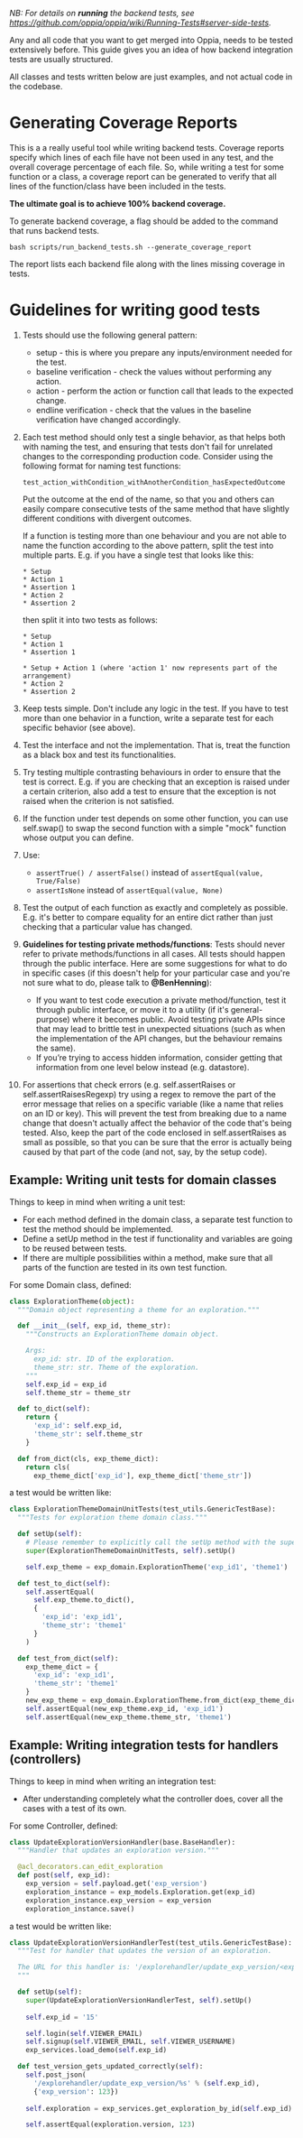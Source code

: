 _NB: For details on **running** the backend tests, see https://github.com/oppia/oppia/wiki/Running-Tests#server-side-tests._

Any and all code that you want to get merged into Oppia, needs to be tested extensively before. This guide gives you an idea of how backend integration tests are usually structured.

All classes and tests written below are just examples, and not actual code in the codebase.

# Generating Coverage Reports

This is a a really useful tool while writing backend tests. Coverage reports specify which lines of each file have not been used in any test, and the overall coverage percentage of each file. So, while writing a test for some function or a class, a coverage report can be generated to verify that all lines of the function/class have been included in the tests.

**The ultimate goal is to achieve 100% backend coverage.**

To generate backend coverage, a flag should be added to the command that runs backend tests.

`bash scripts/run_backend_tests.sh --generate_coverage_report`

The report lists each backend file along with the lines missing coverage in tests.

# Guidelines for writing good tests

1. Tests should use the following general pattern:
   * setup - this is where you prepare any inputs/environment needed for the test.
   * baseline verification - check the values without performing any action.
   * action - perform the action or function call that leads to the expected change.
   * endline verification - check that the values in the baseline verification have changed accordingly.

1. Each test method should only test a single behavior, as that helps both with naming the test, and ensuring that tests don't fail for unrelated changes to the corresponding production code. Consider using the following format for naming test functions:

    `test_action_withCondition_withAnotherCondition_hasExpectedOutcome`

   Put the outcome at the end of the name, so that you and others can easily compare consecutive tests of the same method that have slightly different conditions with divergent outcomes. 

   If a function is testing more than one behaviour and you are not able to name the function according to the above pattern, split the test into multiple parts. E.g. if you have a single test that looks like this:
     ```
     * Setup
     * Action 1
     * Assertion 1
     * Action 2
     * Assertion 2
     ```

      then split it into two tests as follows:

     ```
     * Setup
     * Action 1
     * Assertion 1

     * Setup + Action 1 (where 'action 1' now represents part of the arrangement)
     * Action 2
     * Assertion 2
     ```

1. Keep tests simple. Don't include any logic in the test. If you have to test more than one behavior in a function, write a separate test for each specific behavior (see above).

1. Test the interface and not the implementation. That is, treat the function as a black box and test its functionalities.

1. Try testing multiple contrasting behaviours in order to ensure that the test is correct. E.g. if you are checking that an exception is raised under a certain criterion, also add a test to ensure that the exception is not raised when the criterion is not satisfied.

1. If the function under test depends on some other function, you can use self.swap() to swap the second function with a simple "mock" function whose output you can define.

1. Use:
   * `assertTrue() / assertFalse()` instead of `assertEqual(value, True/False)`
   * `assertIsNone` instead of `assertEqual(value, None)`

1. Test the output of each function as exactly and completely as possible. E.g. it's better to compare equality for an entire dict rather than just checking that a particular value has changed.

1. **Guidelines for testing private methods/functions**: Tests should never refer to private methods/functions in all cases. All tests should happen through the public interface. Here are some suggestions for what to do in specific cases (if this doesn't help for your particular case and you're not sure what to do, please talk to **@BenHenning**):
   * If you want to test code execution a private method/function, test it through public interface, or move it to a utility (if it's general-purpose) where it becomes public. Avoid testing private APIs since that may lead to brittle test in unexpected situations (such as when the implementation of the API changes, but the behaviour remains the same).
   * If you’re trying to access hidden information, consider getting that information from one level below instead (e.g. datastore).

1. For assertions that check errors (e.g. self.assertRaises or self.assertRaisesRegexp) try using a regex to remove the part of the error message that relies on a specific variable (like a name that relies on an ID or key). This will prevent the test from breaking due to a name change that doesn't actually affect the behavior of the code that's being tested. Also, keep the part of the code enclosed in self.assertRaises as small as possible, so that you can be sure that the error is actually being caused by that part of the code (and not, say, by the setup code).


## Example: Writing unit tests for domain classes

Things to keep in mind when writing a unit test:

* For each method defined in the domain class, a separate test function to test the method should be implemented.
* Define a setUp method in the test if functionality and variables are going to be reused between tests.
* If there are multiple possibilities within a method, make sure that all parts of the function are tested in its own test function.

For some Domain class, defined:

```python
class ExplorationTheme(object):
  """Domain object representing a theme for an exploration."""

  def __init__(self, exp_id, theme_str):
    """Constructs an ExplorationTheme domain object.

    Args:
      exp_id: str. ID of the exploration.
      theme_str: str. Theme of the exploration.
    """
    self.exp_id = exp_id
    self.theme_str = theme_str

  def to_dict(self):
    return {
      'exp_id': self.exp_id,
      'theme_str': self.theme_str
    }

  def from_dict(cls, exp_theme_dict):
    return cls(
      exp_theme_dict['exp_id'], exp_theme_dict['theme_str'])
```

a test would be written like:

```python
class ExplorationThemeDomainUnitTests(test_utils.GenericTestBase):
  """Tests for exploration theme domain class."""

  def setUp(self):
    # Please remember to explicitly call the setUp method with the super class.  
    super(ExplorationThemeDomainUnitTests, self).setUp()

    self.exp_theme = exp_domain.ExplorationTheme('exp_id1', 'theme1')

  def test_to_dict(self):
    self.assertEqual(
      self.exp_theme.to_dict(),
      {
        'exp_id': 'exp_id1',
        'theme_str': 'theme1'
      }
    )

  def test_from_dict(self):
    exp_theme_dict = {
      'exp_id': 'exp_id1',
      'theme_str': 'theme1'
    }
    new_exp_theme = exp_domain.ExplorationTheme.from_dict(exp_theme_dict)
    self.assertEqual(new_exp_theme.exp_id, 'exp_id1')
    self.assertEqual(new_exp_theme.theme_str, 'theme1')
```

## Example: Writing integration tests for handlers (controllers)

Things to keep in mind when writing an integration test:

* After understanding completely what the controller does, cover all the cases with a test of its own.

For some Controller, defined:

```python
class UpdateExplorationVersionHandler(base.BaseHandler):
  """Handler that updates an exploration version."""

  @acl_decorators.can_edit_exploration
  def post(self, exp_id):
    exp_version = self.payload.get('exp_version')
    exploration_instance = exp_models.Exploration.get(exp_id)
    exploration_instance.exp_version = exp_version
    exploration_instance.save()
```

a test would be written like:

```python
class UpdateExplorationVersionHandlerTest(test_utils.GenericTestBase):
  """Test for handler that updates the version of an exploration.

  The URL for this handler is: '/explorehandler/update_exp_version/<exploration_id>'
  """

  def setUp(self):
    super(UpdateExplorationVersionHandlerTest, self).setUp()
    
    self.exp_id = '15'

    self.login(self.VIEWER_EMAIL)
    self.signup(self.VIEWER_EMAIL, self.VIEWER_USERNAME)
    exp_services.load_demo(self.exp_id)

  def test_version_gets_updated_correctly(self):
    self.post_json(
      '/explorehandler/update_exp_version/%s' % (self.exp_id),
      {'exp_version': 123})
      
    self.exploration = exp_services.get_exploration_by_id(self.exp_id)

    self.assertEqual(exploration.version, 123)
```
